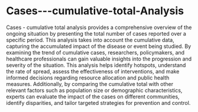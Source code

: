 # Cases---cumulative-total-Analysis
Cases - cumulative total analysis provides a comprehensive overview of the ongoing situation by presenting the total number of cases reported over a specific period. This analysis takes into account the cumulative data, capturing the accumulated impact of the disease or event being studied. By examining the trend of cumulative cases, researchers, policymakers, and healthcare professionals can gain valuable insights into the progression and severity of the situation. This analysis helps identify hotspots, understand the rate of spread, assess the effectiveness of interventions, and make informed decisions regarding resource allocation and public health measures. Additionally, by comparing the cumulative total with other relevant factors such as population size or demographic characteristics, experts can evaluate the impact of the cases on different communities, identify disparities, and tailor targeted strategies for prevention and control.
